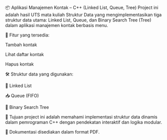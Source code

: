 📦 Aplikasi Manajemen Kontak – C++ (Linked List, Queue, Tree)
Project ini adalah hasil UTS mata kuliah Struktur Data yang mengimplementasikan tiga struktur data utama: Linked List, Queue, dan Binary Search Tree (Tree) dalam aplikasi manajemen kontak berbasis menu.

🔧 Fitur yang tersedia:

Tambah kontak

Lihat daftar kontak

Hapus kontak

🛠 Struktur data yang digunakan:

🔗 Linked List

📥 Queue (FIFO)

🌳 Binary Search Tree

🧠 Tujuan project ini adalah memahami implementasi struktur data dinamis dalam pemrograman C++ dengan pendekatan interaktif dan logika modular.

📄 Dokumentasi disediakan dalam format PDF.
